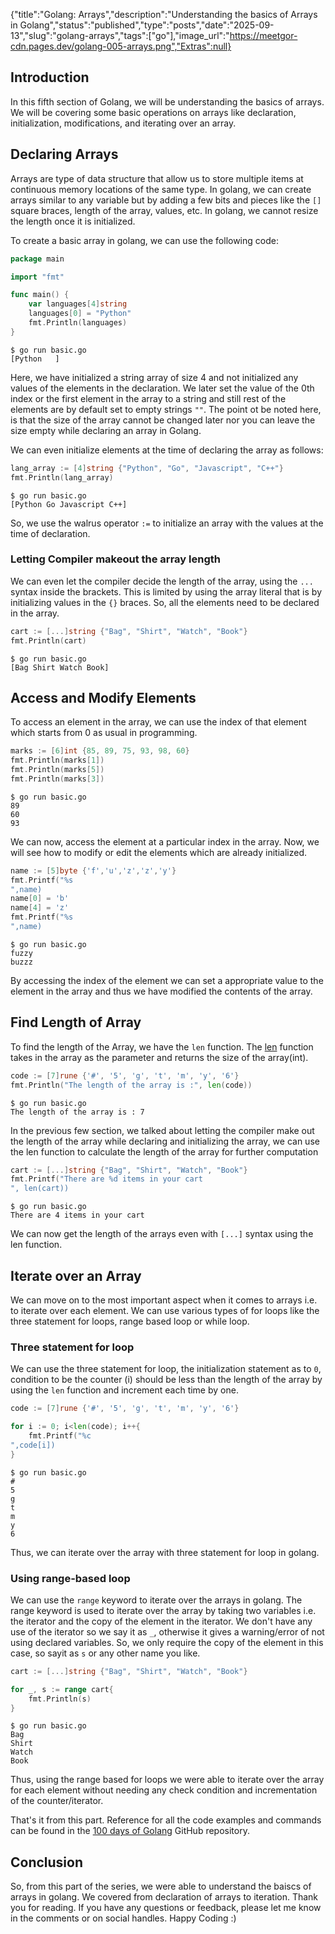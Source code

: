 {"title":"Golang: Arrays","description":"Understanding the basics of Arrays in Golang","status":"published","type":"posts","date":"2025-09-13","slug":"golang-arrays","tags":["go"],"image_url":"https://meetgor-cdn.pages.dev/golang-005-arrays.png","Extras":null}


## Introduction

In this fifth section of Golang, we will be understanding the basics of arrays. We will be covering some basic operations on arrays like declaration, initialization, modifications, and iterating over an array.

## Declaring Arrays

Arrays are type of data structure that allow us to store multiple items at continuous memory locations of the same type. In golang, we can create arrays similar to any variable but by adding a few bits and pieces like the `[]` square braces, length of the array, values, etc. In golang, we cannot resize the length once it is initialized.

To create a basic array in golang, we can use the following code:

```go
package main

import "fmt"

func main() {
    var languages[4]string
    languages[0] = "Python"
    fmt.Println(languages)
}
```

```
$ go run basic.go
[Python   ]
```

   Here, we have initialized a string array of size 4 and not initialized any values of the elements in the declaration. We later set the value of the 0th index or the first element in the array to a string and still rest of the elements are by default set to empty strings `""`. The point ot be noted here, is that the size of the array cannot be changed later nor you can leave the size empty while declaring an array in Golang.
   
We can even initialize elements at the time of declaring the array as follows:

```go
lang_array := [4]string {"Python", "Go", "Javascript", "C++"}
fmt.Println(lang_array)
```

```
$ go run basic.go
[Python Go Javascript C++]
```

So, we use the walrus operator `:=` to initialize an array with the values at the time of declaration.  

### Letting Compiler makeout the array length

We can even let the compiler decide the length of the array, using the `...` syntax inside the brackets. This is limited by using the array literal that is by initializing values in the `{}` braces. So, all the elements need to be declared in the array.

```go
cart := [...]string {"Bag", "Shirt", "Watch", "Book"}
fmt.Println(cart)
```

```
$ go run basic.go
[Bag Shirt Watch Book]
```  
   
## Access and Modify Elements

To access an element in the array, we can use the index of that element which starts from 0 as usual in programming.

```go
marks := [6]int {85, 89, 75, 93, 98, 60}
fmt.Println(marks[1])
fmt.Println(marks[5])
fmt.Println(marks[3])
```

```
$ go run basic.go
89
60
93
```
   We can now, access the element at a particular index in the array. Now, we will see how to modify or edit the elements which are already initialized.

```go
name := [5]byte {'f','u','z','z','y'}
fmt.Printf("%s
",name)
name[0] = 'b'
name[4] = 'z'
fmt.Printf("%s
",name)
```

```
$ go run basic.go
fuzzy
buzzz
```
   By accessing the index of the element we can set a appropriate value to the element in the array and thus we have modified the contents of the array.

## Find Length of Array

To find the length of the Array, we have the `len` function. The [len](https://pkg.go.dev/builtin#len) function takes in the array as the parameter and returns the size of the array(int).

```go
code := [7]rune {'#', '5', 'g', 't', 'm', 'y', '6'}
fmt.Println("The length of the array is :", len(code))
```

```
$ go run basic.go
The length of the array is : 7
```
   In the previous few section, we talked about letting the compiler make out the length of the array while declaring and initializing the array, we can use the len function to calculate the length of the array for further computation

```go
cart := [...]string {"Bag", "Shirt", "Watch", "Book"}
fmt.Printf("There are %d items in your cart
", len(cart))
```

```
$ go run basic.go
There are 4 items in your cart
```

We can now get the length of the arrays even with `[...]` syntax using the len function.

## Iterate over an Array

We can move on to the most important aspect when it comes to arrays i.e. to iterate over each element. We can use various types of for loops like the three statement for loops, range based loop or while loop.

### Three statement for loop

We can use the three statement for loop, the initialization statement as to `0`, condition to be the counter (i) should be less than the length of the array by using the `len` function and increment each time by one.

```go
code := [7]rune {'#', '5', 'g', 't', 'm', 'y', '6'}

for i := 0; i<len(code); i++{
    fmt.Printf("%c
",code[i])
}
```  

```
$ go run basic.go
#
5
g
t
m
y
6
```

   Thus, we can iterate over the array with three statement for loop in golang.

### Using range-based loop

We can use the `range` keyword to iterate over the arrays in golang. The range keyword is used to iterate over the array by taking two variables i.e. the iterator and the copy of the element in the iterator. We don't have any use of the iterator so we say it as `_`, otherwise it gives a warning/error of not using declared variables. So, we only require the copy of the element in this case, so sayit as `s` or any other name you like.

```go
cart := [...]string {"Bag", "Shirt", "Watch", "Book"}

for _, s := range cart{
    fmt.Println(s)
}
```

```
$ go run basic.go
Bag
Shirt
Watch
Book
```    
Thus, using the range based for loops we were able to iterate over the array for each element without needing any check condition and incrementation of the counter/iterator.

That's it from this part. Reference for all the code examples and commands can be found in the [100 days of Golang](https://github.com/mr-destructive/100-days-of-golang/) GitHub repository.

## Conclusion

So, from this part of the series, we were able to understand the baiscs of arrays in golang. We covered from declaration of arrays to iteration.
Thank you for reading. If you have any questions or feedback, please let me know in the comments or on social handles. Happy Coding :)
